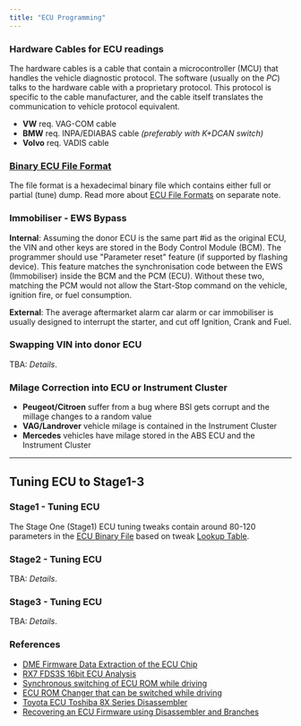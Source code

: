 ```yaml
---
title: "ECU Programming"
---
```


### Hardware Cables for ECU readings

The hardware cables is a cable that contain a microcontroller (MCU) that handles the vehicle diagnostic protocol. The software (usually on the *PC*) talks to the hardware cable with a proprietary protocol. This protocol is specific to the cable manufacturer, and the cable itself translates the communication to vehicle protocol equivalent.

* **VW** req. VAG-COM cable
* **BMW** req. INPA/EDIABAS cable *(preferably with K+DCAN switch)*
* **Volvo** req. VADIS cable

### [Binary ECU File Format](/ecu-file-formats)

The file format is a hexadecimal binary file which contains either full or partial (tune) dump. Read more about [ECU File Formats](/ecu-file-formats) on separate note.

### Immobiliser - EWS Bypass

**Internal**: Assuming the donor ECU is the same part #id as the original ECU, the VIN and other keys are stored in the Body Control Module (BCM). The programmer should use "Parameter reset" feature (if supported by flashing device). This feature matches the synchronisation code between the EWS (Immobiliser) inside the BCM and the PCM (ECU). Without these two, matching the PCM would not allow the Start-Stop command on the vehicle, ignition fire, or fuel consumption.

**External**: The average aftermarket alarm car alarm or car immobiliser is usually designed to interrupt the starter, and cut off Ignition, Crank and Fuel.

### Swapping VIN into donor ECU

TBA: *Details*.

### Milage Correction into ECU or Instrument Cluster

* **Peugeot/Citroen** suffer from a bug where BSI gets corrupt and the millage changes to a random value
* **VAG/Landrover** vehicle milage is contained in the Instrument Cluster
* **Mercedes** vehicles have milage stored in the ABS ECU and the Instrument Cluster

---

## Tuning ECU to Stage1-3

### Stage1 - Tuning ECU

The Stage One (Stage1) ECU tuning tweaks contain around 80-120 parameters in the [ECU Binary File](/ecu-file-formats) based on tweak [Lookup Table](/lookup-tables).

### Stage2 - Tuning ECU

TBA: *Details*.

### Stage3 - Tuning ECU

TBA: *Details*.

### References

* [DME Firmware Data Extraction of the ECU Chip](http://alpinakozou.web.fc2.com/file/costomize2011/20110128.html)
* [RX7 FDS3S 16bit ECU Analysis](https://kaele.com/~kashima/car/rx7.html)
* [Synchronous switching of ECU ROM while driving](https://kaele.com/~kashima/car/spre/index.html)
* [ECU ROM Changer that can be switched while driving](https://kaele.com/~kashima/car/rom_ch/index.html)
* [Toyota ECU Toshiba 8X Series Disassembler](https://kaele.com/~kashima/software/tos8x.html)
* [Recovering an ECU Firmware using Disassembler and Branches](https://blog.quarkslab.com/recovering-an-ecu-firmware-using-disassembler-and-branches.html)